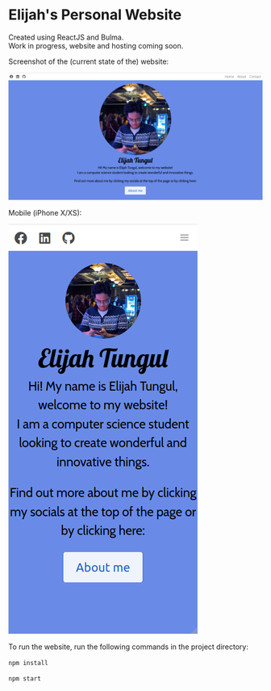 # Elijah's Personal Website

Created using ReactJS and Bulma.  
Work in progress, website and hosting coming soon.

Screenshot of the (current state of the) website:

![Screenshot of the website](./Screenshots/current.png)

Mobile (iPhone X/XS):

![Mobile screenshot of the website](./Screenshots/currentMobile.png)

To run the website, run the following commands in the project directory:  

<code>npm install</code>  

<code>npm start</code>
